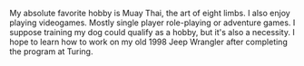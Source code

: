 My absolute favorite hobby is Muay Thai, the art of eight limbs.
I also enjoy playing videogames. Mostly single player role-playing or adventure games.
I suppose training my dog could qualify as a hobby, but it's also a necessity.
I hope to learn how to work on my old 1998 Jeep Wrangler after completing the program at Turing. 
